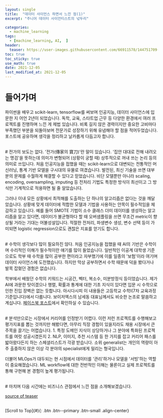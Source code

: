 ```yaml
---
layout: single
title:  "데이터 사이언스 하면서 느낀 점(1)"
excerpt: "주니어 데이터 사이언티스트의 넋두리"

categories:
  - machine_learning
tags:
  - [machine_learning, AI,  ]
header:
  teaser: https://user-images.githubusercontent.com/66911578/144751709-07aec712-63ad-44d5-a617-75318bc3246c.jpg
toc: true
toc_sticky: true
use_math: true
date: 2021-12-05
last_modified_at: 2021-12-05
---
```

# 들어가며
파이썬을 배우고 scikit-learn, tensorflow를 써보며 인공지능, 데이터 사이언스에 입문한 지 어언 2년이 되었습니다. 독학, 교육, 스타트업 근무 등 다양한 환경에서 여러 프로젝트를 진행하며 느낀 게 제법 있습니다. 비록 길지 않은 경력이지만 중요한 고비마다 부족했던 부분을 되돌아보며 
전문가로 성장하기 위해 유념해야 할 점을 적어두었습니다. 포스트에 공유하며 생각을 정리하고 날카롭게 다듬고자 합니다.
<br>

<br />
# 전가의 보도는 없다.
'전가(傳家의 寶刀)'란 말이 있습니다. '집안 대대로 전해 내려오는 명검'을 뜻하는데 의미가 변형되어 (상황이 궁할 때) 상투적으로 꺼내 쓰는 논리 등의 의미로 쓰입니다. 처음 인공지능을 접했을 때는 scikit-learn으로 대변되는 전통적인 머신러닝, 통계 기반 모델을 구시대의 유물로 
여겼습니다. 발전된, 최신 기술을 쓰면 대부분의 문제를 수월하게 해결할 수 있다고 믿었습니다. 비단 모델뿐만 아니라 scaling, encoding, oversampling, imputing 등 전처리 기법도 특정한 방식이 최선이고 그 방식만 기계적으로 적용하면 될 줄 알았습니다.

그러나 이내 모든 상황에서 최적해를 도출하는 단 하나의 알고리즘은 없다는 것을 깨달았습니다. 상황에 맞게 데이터에 적합한 모델과 기법을 사용하는 안목이 필수적임을 체감하고 있습니다. 예를 들어 SMOTE 기법이 소수 클래스 더미 데이터를 생성하는 알고리즘을 알고 있다면, 데이터가 불균형하다 할 때 오버샘플링을 
쓰면 무조건 metric이 향상될 거라는 기대는 어불성설입니다. 적절한 전처리, 파생변수 생성, 변수 선택 등이 가미되면 logistic regression으로도 괜찮은 지표를 얻기도 합니다.
<br>

<br />
# 수학이 생각보다 많이 필요하진 않다.
처음 인공지능을 접했을 때 AI의 기반은 수학이며 수리적인 이해가 필수적이란 얘기를 많이 들었습니다. 일반적인 이공계 대학생 기준으로도 학부 때 수학을 많이 공부한 편이라고 자부했기에 이를 일종의 '보험'이라 여기며 데이터 사이언스에 도전했습니다. 하지만 막상 공부하면서 수학 때문에 덕을 봤다거나 발목 잡혔던 
경험은 없습니다.

학부에서 배웠던 수학의 키워드는 시공간, 벡터, 복소수, 미분방정식 등이었습니다. 제가 AI에 과문한 탓이겠으나 행렬, 확률과 통계에 대한 기초 지식이 있다면 입문 시 수학으로 인한 진입 장벽은 없는 듯합니다. 아시다시피 이 내용들은 고등학교 수학Ⅰ(7차 교육과정 기준입니다)에서 다룹니다. 보이저엑스의 남세동 
대표님께서도 비슷한 논조로 말씀하고 계십니다. [페이스북 포스트](https://www.facebook.com/dgtgrade/posts/4630769066981923)에서 확인하실 수 있습니다.
<br>

<br />
# 분석만으로는 시장에서 커리어를 인정받기 어렵다.
이런 저런 프로젝트를 수행해보고 평가지표를 뽑는 것까지만 해봤다면, 아무리 직장 경험이 있을지라도 채용 시장에서 큰 주목을 끌기는 어렵습니다. 1. 특정 도메인 지식이 상당하거나 그 분야에 특화된 프로젝트를 여럿 성공시켰든지 2. NLP, 이미지, 추천 시스템 등 한 가지를 잡고 커리어 패스를 밟아왔다든지 
하는 스페셜리스트가 각광 받습니다. 소위 generalist는 개인의 역량이 아주 출중하지 않은 이상 각 분야의 specialist에게 밀리는 형국입니다.

더불어 MLOps가 대두되는 현 시점에서 데이터를 '관리'하거나 모델을 '서빙'하는 역할이 중요해졌습니다. ML workflow에 대한 전반적인 이해는 물론이고 실제 프로젝트를 통해 구현해 본 경험이 높게 평가됩니다.
<br>

<br />
# 마치며
다음 시간에는 비즈니스 관점에서 느낀 점을 소개해보겠습니다.

[source of teaser](https://unsplash.com/photos/JiSkHnWLo2o?utm_source=unsplash&utm_medium=referral&utm_content=creditShareLink)
<br>

<br />
[Scroll to Top](#){: .btn .btn--primary .btn-small .align-center}